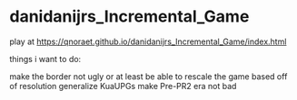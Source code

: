 # danidanijrs_Incremental_Game

play at https://qnoraet.github.io/danidanijrs_Incremental_Game/index.html

things i want to do:

make the border not ugly or at least be able to rescale the game based off of resolution
generalize KuaUPGs
make Pre-PR2 era not bad




